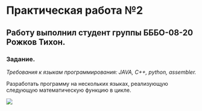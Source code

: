 <h1>Практическая работа №2</h1>
<h2>Работу выполнил студент группы БББО-08-20 Рожков Тихон.</h2>
<h3>Задание.</h3>
<p><i>Требования к языкам программирования: JAVA, C++, python, assembler.</i></p>
<p>Разработать программу на нескольких языках, реализующую следующую математическую функцию в цикле.</p>
<img style='width = 300%;'src='https://i.imgur.com/jfqXcMU.png'>
